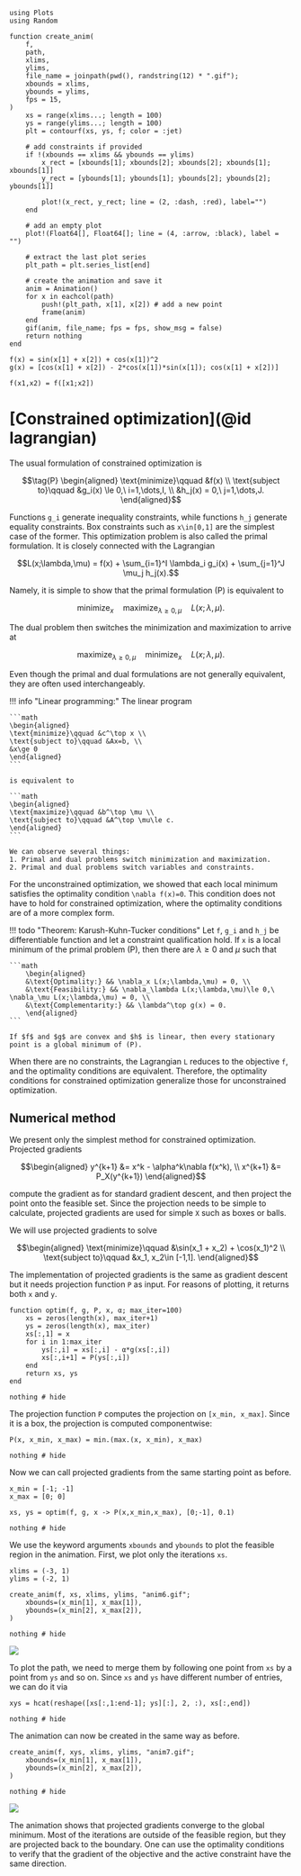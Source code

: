 ```@setup optim
using Plots
using Random

function create_anim(
    f,
    path,
    xlims,
    ylims,
    file_name = joinpath(pwd(), randstring(12) * ".gif");
    xbounds = xlims,
    ybounds = ylims,
    fps = 15,
)
    xs = range(xlims...; length = 100)
    ys = range(ylims...; length = 100)
    plt = contourf(xs, ys, f; color = :jet)

    # add constraints if provided
    if !(xbounds == xlims && ybounds == ylims)
        x_rect = [xbounds[1]; xbounds[2]; xbounds[2]; xbounds[1]; xbounds[1]]
        y_rect = [ybounds[1]; ybounds[1]; ybounds[2]; ybounds[2]; ybounds[1]]
        
        plot!(x_rect, y_rect; line = (2, :dash, :red), label="")
    end

    # add an empty plot
    plot!(Float64[], Float64[]; line = (4, :arrow, :black), label = "")

    # extract the last plot series
    plt_path = plt.series_list[end]

    # create the animation and save it
    anim = Animation()
    for x in eachcol(path)
        push!(plt_path, x[1], x[2]) # add a new point
        frame(anim)
    end
    gif(anim, file_name; fps = fps, show_msg = false)
    return nothing
end

f(x) = sin(x[1] + x[2]) + cos(x[1])^2
g(x) = [cos(x[1] + x[2]) - 2*cos(x[1])*sin(x[1]); cos(x[1] + x[2])]

f(x1,x2) = f([x1;x2])
```

# [Constrained optimization](@id lagrangian)

The usual formulation of constrained optimization is

```math
\tag{P}
\begin{aligned}
\text{minimize}\qquad &f(x) \\
\text{subject to}\qquad &g_i(x) \le 0,\ i=1,\dots,I, \\
&h_j(x) = 0,\ j=1,\dots,J.
\end{aligned}
```

Functions ``g_i`` generate inequality constraints, while functions ``h_j`` generate equality constraints. Box constraints such as ``x\in[0,1]`` are the simplest case of the former. This optimization problem is also called the primal formulation. It is closely connected with the Lagrangian

```math
L(x;\lambda,\mu) = f(x)  + \sum_{i=1}^I \lambda_i g_i(x) + \sum_{j=1}^J \mu_j h_j(x).
```

Namely, it is simple to show that the primal formulation (P) is equivalent to

```math
\operatorname*{minimize}_x\quad \operatorname*{maximize}_{\lambda\ge 0,\mu}\quad L(x;\lambda,\mu).
```

The dual problem then switches the minimization and maximization to arrive at

```math
\tag{D} \operatorname*{maximize}_{\lambda\ge 0,\mu} \quad\operatorname*{minimize}_x\quad L(x;\lambda,\mu).
```

Even though the primal and dual formulations are not generally equivalent, they are often used interchangeably.

!!! info "Linear programming:"
    The linear program

    ```math
    \begin{aligned}
    \text{minimize}\qquad &c^\top x \\
    \text{subject to}\qquad &Ax=b, \\
    &x\ge 0
    \end{aligned}
    ```

    is equivalent to
    
    ```math
    \begin{aligned}
    \text{maximize}\qquad &b^\top \mu \\
    \text{subject to}\qquad &A^\top \mu\le c.
    \end{aligned}
    ```
    
    We can observe several things:
    1. Primal and dual problems switch minimization and maximization.
    2. Primal and dual problems switch variables and constraints.

For the unconstrained optimization, we showed that each local minimum satisfies the optimality condition ``\nabla f(x)=0``. This condition does not have to hold for constrained optimization, where the optimality conditions are of a more complex form.

!!! todo "Theorem: Karush-Kuhn-Tucker conditions"
    Let ``f``, ``g_i`` and ``h_j`` be differentiable function and let a constraint qualification hold. If ``x`` is a local minimum of the primal problem (P), then there are $\lambda\ge 0$ and $\mu$ such that

    ```math
        \begin{aligned}
        &\text{Optimality:} && \nabla_x L(x;\lambda,\mu) = 0, \\
        &\text{Feasibility:} && \nabla_\lambda L(x;\lambda,\mu)\le 0,\ \nabla_\mu L(x;\lambda,\mu) = 0, \\
        &\text{Complementarity:} && \lambda^\top g(x) = 0.
        \end{aligned}
    ```

    If $f$ and $g$ are convex and $h$ is linear, then every stationary point is a global minimum of (P).

When there are no constraints, the Lagrangian ``L`` reduces to the objective ``f``, and the optimality conditions are equivalent. Therefore, the optimality conditions for constrained optimization generalize those for unconstrained optimization.

## Numerical method

We present only the simplest method for constrained optimization. Projected gradients

```math
\begin{aligned}
y^{k+1} &= x^k - \alpha^k\nabla f(x^k), \\
x^{k+1} &= P_X(y^{k+1})
\end{aligned}
```

compute the gradient as for standard gradient descent, and then project the point onto the feasible set. Since the projection needs to be simple to calculate, projected gradients are used for simple ``X`` such as boxes or balls. 

We will use projected gradients to solve

```math
\begin{aligned}
\text{minimize}\qquad &\sin(x_1 + x_2) + \cos(x_1)^2 \\
\text{subject to}\qquad &x_1, x_2\in [-1,1].
\end{aligned}
```

The implementation of projected gradients is the same as gradient descent but it needs projection function ```P``` as input. For reasons of plotting, it returns both ``x`` and ``y``.

```@example optim
function optim(f, g, P, x, α; max_iter=100)
    xs = zeros(length(x), max_iter+1)
    ys = zeros(length(x), max_iter)
    xs[:,1] = x
    for i in 1:max_iter
        ys[:,i] = xs[:,i] - α*g(xs[:,i])
        xs[:,i+1] = P(ys[:,i])
    end
    return xs, ys
end

nothing # hide
```

The projection function ```P``` computes the projection on ```[x_min, x_max]```. Since it is a box, the projection is computed componentwise:

```@example optim
P(x, x_min, x_max) = min.(max.(x, x_min), x_max)

nothing # hide
```

Now we can call projected gradients from the same starting point as before.

```@example optim
x_min = [-1; -1]
x_max = [0; 0]

xs, ys = optim(f, g, x -> P(x,x_min,x_max), [0;-1], 0.1)

nothing # hide
```

We use the keyword arguments `xbounds` and `ybounds` to plot the feasible region in the animation. First, we plot only the iterations `xs`.

```@example optim
xlims = (-3, 1)
ylims = (-2, 1)

create_anim(f, xs, xlims, ylims, "anim6.gif";
    xbounds=(x_min[1], x_max[1]),
    ybounds=(x_min[2], x_max[2]),
)

nothing # hide
```

![](anim6.gif)


To plot the path, we need to merge them by following one point from ```xs``` by a point from ```ys``` and so on. Since ```xs``` and ```ys``` have different number of entries, we can do it via

```@example optim
xys = hcat(reshape([xs[:,1:end-1]; ys][:], 2, :), xs[:,end])

nothing # hide
```

The animation can now be created in the same way as before. 

```@example optim
create_anim(f, xys, xlims, ylims, "anim7.gif";
    xbounds=(x_min[1], x_max[1]),
    ybounds=(x_min[2], x_max[2]),
)

nothing # hide
```

![](anim7.gif)

The animation shows that projected gradients converge to the global minimum. Most of the iterations are outside of the feasible region, but they are projected back to the boundary. One can use the optimality conditions to verify that the gradient of the objective and the active constraint have the same direction.
